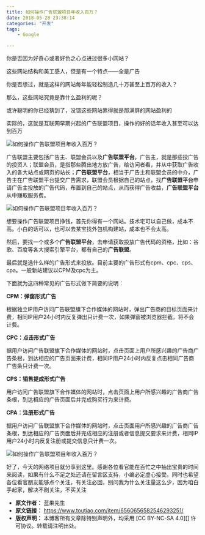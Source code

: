 ```yaml
---
title: 如何操作广告联盟项目年收入百万？
date: 2018-05-28 23:38:14
categories: "开发"
tags:
	- Google

---
```


你是否因为好奇心或者好色之心点进过很多小网站？

这些网站结构和美工感人，但是有一个特点——全是广告

你是否想过，就是这样的网站每年能轻松制造几十万甚至上百万的收入？

那么，这些网站究竟是靠什么盈利的呢？

或许聪明的你已经猜到了，没错这些网站靠得就是那满屏的网站盈利的

实际的，这就是互联网早期兴起的广告联盟项目，操作的好的话年收入甚至可以达到百万

![如何操作广告联盟项目年收入百万？][NMEA-FU3U-IJUJ.jpg]

广告联盟主要包括广告主、联盟会员以及**广告联盟平台**。广告主，就是那些投广告的投资人；联盟会员，是指那些腾出地方放广告，给访问者看，并从中获取广告收入的各大站点或网页的站长；**广告联盟平台**，相当于广告主和联盟会员的中介，广告主在广告联盟平台提交广告需求，联盟会员根据自己的站点，找**广告联盟平台**申请广告主投放的广告代码，布置到自己的站点，从而获得广告收益，**广告联盟平台**从中赚取服务费。

![如何操作广告联盟项目年收入百万？][I7NU-YUQN-2UBQ.jpg]

想要操作广告联盟项目挣钱，首先你得有一个网站。技术宅可以自己做，成本不高。小白的话可以，也可以去某宝找外包机构建站，成本也不会太高。

然后，要找一个或多个**广告联盟平台**，去申请获取投放广告代码的资格，比如：谷歌、百度等各大搜索引擎平台，都有自己的**广告联盟**。

最后就是选什么样的广告形式来投放。目前主要的广告形式有cpm、cpc、cps、cpa。一般新站建议以CPM及cpc为主。

下面就为这四种常见的广告形式做下简要的说明：

**CPM：弹窗形式广告**

根据独立IP用户访问广告联盟旗下合作媒体的网站时，弹出广告商的目标页面来计费，相同IP用户24小时内反复弹出只计费一次，如果弹窗被浏览器拦截，将不会计费。

**CPC：点击形式广告**

据用户访问广告联盟旗下合作媒体的网站时，点击页面上用户所感兴趣的广告商广告条根，到达相应的广告页面来计费，相同IP用户24小时内反复点击相同广告商广告条只计费一次。

**CPS：销售提成形式广告**

用户访问广告联盟旗下合作媒体的网站时，点击页面上用户所感兴趣的广告商广告条根，到达相应的广告页面后并完成购买行为来计费。

**CPA：注册形式广告**

据用户访问广告联盟旗下合作媒体的网站时，点击页面用户所感兴趣的广告商广告条根，到达相应的广告页面后并完成相应的注册或者信息提交要求来计费，相同IP用户24小时内反复注册或提交信息只计费一次。

![如何操作广告联盟项目年收入百万？][NUNN-FQAM-IYVB.jpg]

好了，今天的网络项目就分享到这里。感谢各位看官能在百忙之中抽出宝贵的时间来阅读，如果有什么不足之处还请在留言区支持，小编必定虚心接受。同时也希望各位看官朋友能够点个关注，有关注必回，别问我为什么关注量这么少，因为咱白手起家，解决不刷关注，不买关注


[NMEA-FU3U-IJUJ.jpg]: /pro/os/crawler/NMEA-FU3U-IJUJ.jpg
[I7NU-YUQN-2UBQ.jpg]: /pro/os/crawler/I7NU-YUQN-2UBQ.jpg
[NUNN-FQAM-IYVB.jpg]: /pro/os/crawler/NUNN-FQAM-IYVB.jpg
 *  **原文作者：** 蓝果先生
 *  **原文链接：** https://www.toutiao.com/item/6560656582546293251/
 *  **版权声明：** 本博客所有文章除特别声明外，均采用 [CC BY-NC-SA 4.0][] 许可协议。转载请注明出处。